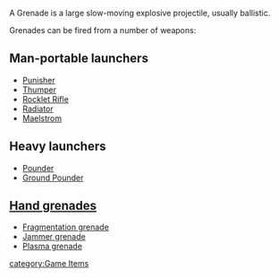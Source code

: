 A Grenade is a large slow-moving explosive projectile, usually
ballistic.

Grenades can be fired from a number of weapons:

## Man-portable launchers

- [Punisher](Punisher.md)
- [Thumper](Thumper.md)
- [Rocklet Rifle](Rocklet_Rifle.md)
- [Radiator](Radiator.md)
- [Maelstrom](Maelstrom.md)

## Heavy launchers

- [Pounder](Pounder.md)
- [Ground Pounder](Ground_Pounder.md)

## [Hand grenades](Hand_grenade.md)

- [Fragmentation grenade](Fragmentation_grenade.md)
- [Jammer grenade](Jammer_Grenade.md)
- [Plasma grenade](Plasma_grenade.md)

[category:Game Items](category:Game_Items.md)
